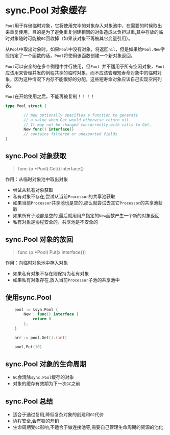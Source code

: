 # sync.Pool 对象缓存

`Pool`用于存储临时对象，它将使用完毕的对象存入对象池中，在需要的时候取出来重复使用，目的是为了避免重复创建相同的对象造成`GC`负担过重,其中存放的临时对象随时可能被`GC`回收掉（如果该对象不再被其它变量引用）。

从`Pool`中取出对象时，如果`Pool`中没有对象，将返回`nil`，但是如果给`Pool.New`字段指定了一个函数的话，`Pool`将使用该函数创建一个新对象返回。

`Pool`可以安全的在多个例程中并行使用，但`Pool `并不适用于所有空闲对象，`Pool`应该用来管理并发的例程共享的临时对象，而不应该管理短寿命对象中的临时对象，因为这种情况下内存不能很好的分配，这些短寿命对象应该自己实现空闲列表。

`Pool`在开始使用之后，不能再被复制！！！！

```go
type Pool struct {

        // New optionally specifies a function to generate
        // a value when Get would otherwise return nil.
        // It may not be changed concurrently with calls to Get.
        New func() interface{}
        // contains filtered or unexported fields
}
```
## sync.Pool 对象获取
> func (p *Pool) Get() interface{}  

作用：从临时对象池中取出对象

- 尝试从私有对象获取
- 私有对象不存在,尝试从当前`Processor`的共享池获取
- 如果当前`Processor`共享池也是空的,那么就尝试去其它`Processor`的共享池获取
- 如果所有子池都是空的,最后就用用户指定的`New`函数产生一个新的对象返回
- 私有对象是协程安全的，共享池是不安全的

## sync.Pool 对象的放回
> func (p *Pool) Put(x interface{})

作用：向临时对象池中存入对象
- 如果私有对象不存在则保持为私有对象
- 如果私有对象存在,放入当前`Processor`子池的共享池中

## 使用sync.Pool
```go
    pool := &syn.Pool {
        New : func() interface {
            return 0
        },
    }

    arr := pool.Get().(int)

    pool,Put(10)
```

## sync.Pool 对象的生命周期
- `GC`会清除`sync.Pool`缓存的对象
- 对象的缓存有效期为下一次`GC`之前


## sync.Pool 总结
- 适合于通过复用,降低复杂对象的创建和`GC`代价
- 协程安全,会有锁的开销
- 生命周期受`GC`影响,不适合于做连接池等,需要自己管理生命周期的资源的池化